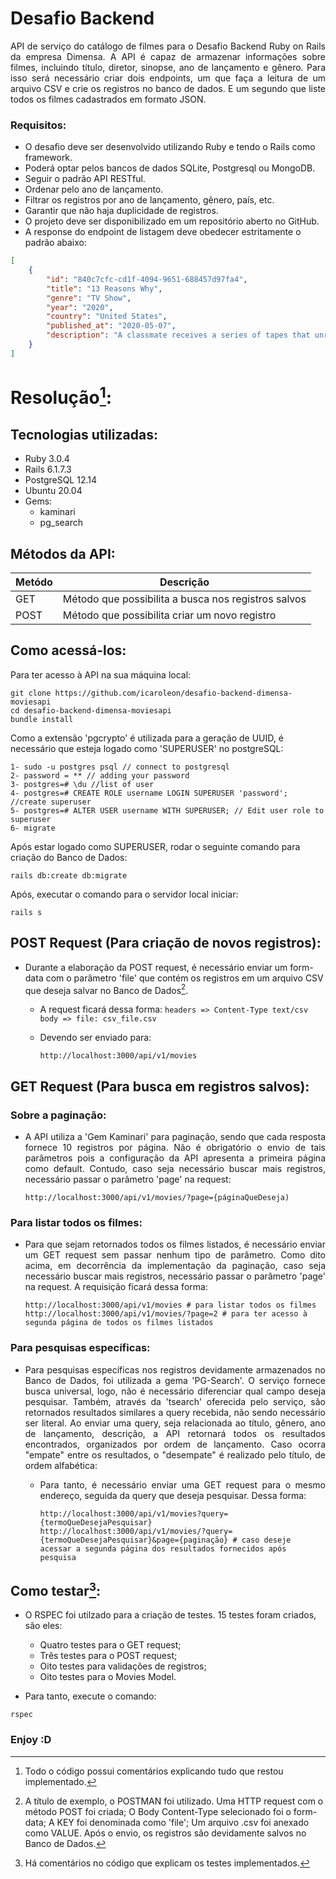 # **Desafio Backend**

<p align="justify"> API de serviço do catálogo de filmes para o Desafio Backend Ruby on Rails da empresa Dimensa. A API é capaz de armazenar informações sobre filmes, incluindo título, diretor, sinopse, ano de lançamento e gênero. Para isso será necessário criar dois endpoints, um que faça a leitura de um arquivo CSV e crie os registros no banco de dados. E um segundo que liste todos os filmes cadastrados em formato JSON. </p align="justify">

### **Requisitos:**

- O desafio deve ser desenvolvido utilizando Ruby e tendo o Rails como framework.
- Poderá optar pelos bancos de dados SQLite, Postgresql ou MongoDB.
- Seguir o padrão API RESTful.
- Ordenar pelo ano de lançamento.
- Filtrar os registros por ano de lançamento, gênero, país, etc.
- Garantir que não haja duplicidade de registros.
- O projeto deve ser disponibilizado em um repositório aberto no GitHub.
- A response do endpoint de listagem deve obedecer estritamente o padrão abaixo:

```json
[
    {
        "id": "840c7cfc-cd1f-4094-9651-688457d97fa4",
        "title": "13 Reasons Why",
        "genre": "TV Show",
        "year": "2020",
        "country": "United States",
        "published_at": "2020-05-07",
        "description": "A classmate receives a series of tapes that unravel the mystery of her tragic choice."
    }
]
```

# **Resolução[^1]:**

## **Tecnologias utilizadas:**
- Ruby 3.0.4
- Rails 6.1.7.3
- PostgreSQL 12.14
- Ubuntu 20.04
- Gems:
  - kaminari
  - pg_search

## **Métodos da API:**

| Metódo | Descrição |
| ------------- | ------------- |
|  GET  |  Método que possibilita a busca nos registros salvos |
| POST  | Método que possibilita criar um novo registro  |

## Como acessá-los:

Para ter acesso à API na sua máquina local:

```
git clone https://github.com/icaroleon/desafio-backend-dimensa-moviesapi
cd desafio-backend-dimensa-moviesapi
bundle install
```
Como a extensão 'pgcrypto' é utilizada para a geração de UUID, é necessário que esteja logado como 'SUPERUSER' no postgreSQL: 
```
1- sudo -u postgres psql // connect to postgresql
2- password = ** // adding your password
3- postgres=# \du //list of user
4- postgres=# CREATE ROLE username LOGIN SUPERUSER 'password'; //create superuser
5- postgres=# ALTER USER username WITH SUPERUSER; // Edit user role to superuser
6- migrate
```
Após estar logado como SUPERUSER, rodar o seguinte comando para criação do Banco de Dados:
```
rails db:create db:migrate
```
Após, executar o comando para o servidor local iniciar:  
```
rails s
```

## **POST Request** (Para criação de novos registros):

- Durante a elaboração da POST request, é necessário enviar um form-data com o parâmetro 'file' que contém os registros em um arquivo CSV que deseja salvar no Banco de Dados[^2].
   - A request ficará dessa forma:
     `
     headers => Content-Type text/csv body => file: csv_file.csv
     `
   - Devendo ser enviado para:
   
     ```
     http://localhost:3000/api/v1/movies
     ```
   
## **GET Request** (Para busca em registros salvos):

### Sobre a paginação:

- <p align="justify">A API utiliza a 'Gem Kaminari' para paginação, sendo que cada resposta fornece 10 registros por página. Não é obrigatório o envio de tais parâmetros pois a configuração da API apresenta a primeira página como default. Contudo, caso seja necessário buscar mais registros, necessário passar o parâmetro 'page' na request:</p align="justify">

  ```
  http://localhost:3000/api/v1/movies/?page={páginaQueDeseja)
  ```

### Para listar todos os filmes:

- <p align="justify">Para que sejam retornados todos os filmes listados, é necessário enviar um GET request sem passar nenhum tipo de parâmetro. Como dito acima, em decorrência da implementação da paginação, caso seja necessário buscar mais registros, necessário passar o parâmetro 'page' na request. A requisição ficará dessa forma:</p align="justify">

  ```
  http://localhost:3000/api/v1/movies # para listar todos os filmes
  http://localhost:3000/api/v1/movies/?page=2 # para ter acesso à segunda página de todos os filmes listados
  ```

### Para pesquisas específicas:

- <p align="justify">Para pesquisas específicas nos registros devidamente armazenados no Banco de Dados, foi utilizada a gema 'PG-Search'. O serviço fornece busca universal, logo, não é necessário diferenciar qual campo deseja pesquisar. Também, através da 'tsearch' oferecida pelo serviço, são retornados resultados similares a query recebida, não sendo necessário ser literal. Ao enviar uma query, seja relacionada ao título, gênero, ano de lançamento, descrição, a API retornará todos os resultados encontrados, organizados por ordem de lançamento. Caso ocorra "empate" entre os resultados, o "desempate" é realizado pelo título, de ordem alfabética:</p align="justify">

  - <p align="justify">Para tanto, é necessário enviar uma GET request para o mesmo endereço, seguida da query que deseja pesquisar. Dessa forma: </p align="justify">
  
    ```
    http://localhost:3000/api/v1/movies?query={termoQueDesejaPesquisar}
    http://localhost:3000/api/v1/movies/?query={termoQueDesejaPesquisar}&page={paginação} # caso deseje acessar a segunda página dos resultados fornecidos após pesquisa
    ```

## **Como testar[^3]:**

- O RSPEC foi utilzado para a criação de testes. 15 testes foram criados, são eles:
  - Quatro testes para o GET request;
  - Três testes para o POST request;
  - Oito testes para validações de registros;
  - Oito testes para o Movies Model.
    
- Para tanto, execute o comando:

```
rspec
```
### **Enjoy :D**

[^1]: Todo o código possui comentários explicando tudo que restou implementado.
[^2]: A título de exemplo, o POSTMAN foi utilizado. Uma HTTP request com o método POST foi criada; O Body Content-Type selecionado foi o form-data; A KEY foi denominada como 'file'; Um arquivo .csv foi anexado como VALUE. Após o envio, os registros são devidamente salvos no Banco de Dados.
[^3]: Há comentários no código que explicam os testes implementados.
